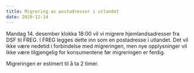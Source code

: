 ```yaml
---
title: Migrering av postadresser i utlandet
date: 2020-12-14
---
```


Mandag 14. desember klokka 18:00 vil vi migrere hjemlandsadresser fra DSF til FREG. I FREG legges dette inn som en postadresse i utlandet. Det vil ikke være nedetid i forbindelse med migreringen, men nye opplysninger vil ikke være tilgjengelig for konsumentene før migreringen er ferdig.   

Migreringen er estimert til å ta 2 timer.

